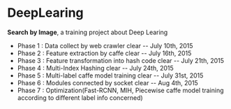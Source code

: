 # DeepLearing

**Search by Image**, a training project about Deep Learing

* Phase 1 : Data collect by web crawler clear -- July 10th, 2015
* Phase 2 : Feature extraction by caffe clear -- July 16th, 2015
* Phase 3 : Feature transformation into hash code clear -- July 21th, 2015
* Phase 4 : Multi-Index Hashing clear -- July 24th, 2015
* Phase 5 : Multi-label caffe model training clear -- July 31st, 2015
* Phase 6 : Modules connected by socket clear -- Aug 4th, 2015
* Phase 7 : Optimization(Fast-RCNN, MIH, Piecewise caffe model training according to different label info concerned)
